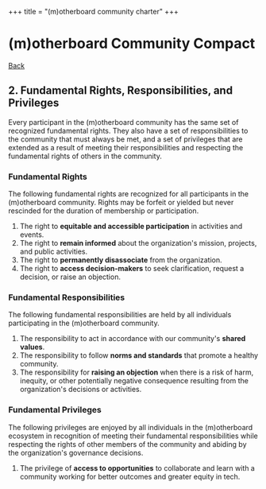 +++
title = "(m)otherboard community charter"
+++

# (m)otherboard Community Compact

[Back](/governance)

## 2\. Fundamental Rights, Responsibilities, and Privileges

Every participant in the (m)otherboard community has the same set of recognized fundamental rights. They also have a set of responsibilities to the community that must always be met, and a set of privileges that are extended as a result of meeting their responsibilities and respecting the fundamental rights of others in the community.

### Fundamental Rights

The following fundamental rights are recognized for all participants in the (m)otherboard community. Rights may be forfeit or yielded but never rescinded for the duration of membership or participation.

1. The right to **equitable and accessible participation** in activities and events.
2. The right to **remain informed** about the organization's mission, projects, and public activities.
3. The right to **permanently disassociate** from the organization.
4. The right to **access decision-makers** to seek clarification, request a decision, or raise an objection.

### Fundamental Responsibilities

The following fundamental responsibilities are held by all individuals participating in the (m)otherboard community.

1. The responsibility to act in accordance with our community's **shared values**.
2. The responsibility to follow **norms and standards** that promote a healthy community.
3. The responsibility for **raising an objection** when there is a risk of harm, inequity, or other potentially negative consequence resulting from the organization's decisions or activities.

### Fundamental Privileges

The following privileges are enjoyed by all individuals in the (m)otherboard ecosystem in recognition of meeting their fundamental responsibilities while respecting the rights of other members of the community and abiding by the organization's governance decisions.

1. The privilege of **access to opportunities** to collaborate and learn with a community working for better outcomes and greater equity in tech.


